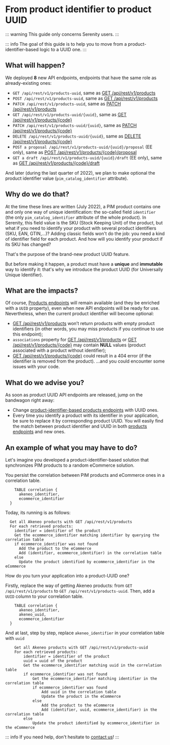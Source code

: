 # From product identifier to product UUID

::: warning
This guide only concerns Serenity users.
:::

::: info
The goal of this guide is to help you to move from a product-identifier-based logic to a UUID one.
:::

## What will happen?

We deployed **8** new API endpoints, endpoints that have the same role as already-existing ones:
- `GET /api/rest/v1/products-uuid`, same as [GET /api/rest/v1/products](https://api.akeneo.com/api-reference.html#get_products)
- `POST /api/rest/v1/products-uuid`, same as [GET /api/rest/v1/products](https://api.akeneo.com/api-reference.html#post_products)
- `PATCH /api/rest/v1/products-uuid`, same as [PATCH /api/rest/v1/products](https://api.akeneo.com/api-reference.html#patch_products)
- `GET /api/rest/v1/products-uuid/{uuid}`, same as [GET /api/rest/v1/products/{code}](https://api.akeneo.com/api-reference.html#get_products__code_)
- `PATCH /api/rest/v1/products-uuid/{uuid}`, same as [PATCH /api/rest/v1/products/{code}](https://api.akeneo.com/api-reference.html#patch_products__code_)
- `DELETE /api/rest/v1/products-uuid/{uuid}`, same as [DELETE /api/rest/v1/products/{code}](https://api.akeneo.com/api-reference.html#delete_products__code_)
- `POST a proposal /api/rest/v1/products-uuid/{uuid}/proposal` (EE only), same as [POST /api/rest/v1/products/{code}/proposal](https://api.akeneo.com/api-reference.html#post_proposal)
- `GET a draft /api/rest/v1/products-uuid/{uuid}/draft` (EE only), same as [GET /api/rest/v1/products/{code}/draft](https://api.akeneo.com/api-reference.html#get_draft__code_)

And later (during the last quarter of 2022), we plan to make optional the product identifier value (`pim_catalog_identifier` attribute).

## Why do we do that?

At the time these lines are written (July 2022), a PIM product contains one and only one way of unique identification: the so-called field `identifier` (the only `pim_catalog_identifier` attribute of the whole product).
In Serenity, this field value is the SKU (Stock Keeping Unit) of the product, but what if you need to identify your product with several product identifiers (SKU, EAN, GTIN,...)?
Adding classic fields won't do the job: you need a kind of identifier field for each product.
And how will you identify your product if its SKU has changed?

That's the purpose of the brand-new product UUID feature.

But before making it happen, a product must have a **unique** and **immutable** way to identify it: that's why we introduce the product UUID (for Universally Unique Identifier).

## What are the impacts?

Of course, [Products endpoints](https://api.akeneo.com/api-reference.html#Product) will remain available (and they be enriched with a `UUID` property), even when new API endpoints will be ready for use.
Nevertheless, when the current product identifier will become optional:
- [GET /api/rest/v1/products](https://api.akeneo.com/api-reference.html#get_products) won’t return products with empty product identifiers (in other words, you may miss products if you continue to use this endpoint);
- `associations` property for [GET /api/rest/v1/products](https://api.akeneo.com/api-reference.html#get_products) or [GET /api/rest/v1/products/{code}](https://api.akeneo.com/api-reference.html#get_products__code_) may contain **NULL** values (product associated with a product without identifier);
-  [GET /api/rest/v1/products/{code}](https://api.akeneo.com/api-reference.html#get_products__code_) could result in a 404 error (if the identifier is removed from the product).
  ...and you could encounter some issues with your code.

## What do we advise you?

As soon as product UUID API endpoints are released, jump on the bandwagon right away:
- Change [product-identifier-based products endpoints](https://api.akeneo.com/api-reference.html#Product) with UUID ones.
- Every time you identify a product with its identifier in your application, be sure to replace it by corresponding product UUID. You will easily find the match between product identifier and UUID in both [products endpoints](https://api.akeneo.com/api-reference.html#Product) and new ones.

## An example of what you may have to do?

Let's imagine you developed a product-identifier-based solution that synchronizes PIM products to a random eCommerce solution.

You persist the correlation between PIM products and eCommerce ones in a correlation table.

```code
    TABLE correlation {
      akeneo_identifier,
      ecommerce_identifier
  }
  ```

Today, its running is as follows:

```code
  Get all Akeneo products with GET /api/rest/v1/products
  For each retrieved products:
    identifier = identifier of the product
    Get the ecommerce_identifier matching identifier by querying the correlation table
    if ecommerce_identifier was not found
      Add the product to the eCommerce
      Add (identifier, ecommerce_identifier) in the correlation table
    else
      Update the product identified by ecommerce_identifier in the eCommerce
  ```

How do you turn your application into a product-UUID one?

Firstly, replace the way of getting Akeneo products: from `GET /api/rest/v1/products` to `GET /api/rest/v1/products-uuid`.
Then, add a `UUID` column to your correlation table.

```code
    TABLE correlation {
      akeneo_identifier,
      akeneo_uuid,
      ecommerce_identifier
  }
  ```

And at last, step by step, replace `akeneo_identifier` in your correlation table with `uuid`

```code
    Get all Akeneo products with GET /api/rest/v1/products-uuid
    For each retrieved products:
        identifier = identifier of the product
        uuid = uuid of the product
        Get the ecommerce_identifier matching uuid in the correlation table
        if ecommerce_identifier was not found
            Get the ecommerce_identifier matching identifier in the correlation table
            if ecommerce_identifier was found
                Add uuid in the correlation table
                Update the product in the eCommerce
            else
                Add the product to the eCommerce
                Add (identifier, uuid, ecommerce_identifier) in the correlation table
        else
            Update the product identified by ecommerce_identifier in the eCommerce
  ```

::: info
If you need help, don't hesitate to [contact us](https://www.akeneo.com/contact/)!
:::
